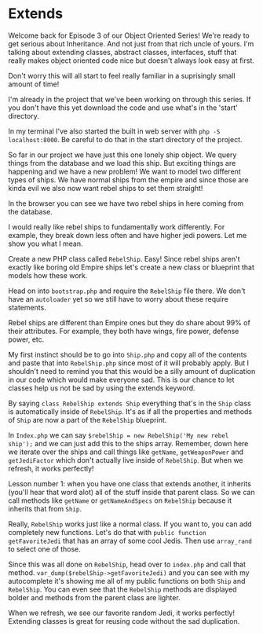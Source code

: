# Extends

Welcome back for Episode 3 of our Object Oriented Series! We're ready
to get serious about Inheritance. And not just from that rich uncle of yours. 
I'm talking about extending classes, abstract classes, interfaces, stuff 
that really makes object oriented code nice but doesn't always look easy at first.

Don't worry this will all start to feel really familiar in a suprisingly 
small amount of time!

I'm already in the project that we've been working on through this series.
If you don't have this yet download the code and use what's in the 'start'
directory.

In my terminal I've also started the built in web server with `php -S localhost:8000`.
Be careful to do that in the start directory of the project.

So far in our project we have just this one lonely ship object. We query things
from the database and we load this ship. But exciting things are happening
and we have a new problem! We want to model two different types of ships. We have
normal ships from the empire and since those are kinda evil we also now want rebel ships
to set them straight!

In the browser you can see we have two rebel ships in here coming from the database.

I would really like rebel ships to fundamentally work differently. For example, they
break down less often and have higher jedi powers. Let me show you what I mean. 

Create a new PHP class called `RebelShip`. Easy! Since rebel ships aren't exactly
like boring old Empire ships let's create a new class or blueprint that models 
how these work. 

Head on into `bootstrap.php` and require the `RebelShip` file there. We don't have
an `autoloader` yet so we still have to worry about these require statements. 

Rebel ships are different than Empire ones but they do share about 99% of their 
attributes. For example, they both have wings, fire power, defense power, etc. 

My first instinct should be to go into `Ship.php` and copy all of the contents and
paste that into `RebelShip.php` since most of it will probably apply. But I shouldn't
need to remind you that this would be a silly amount of duplication in our code which
would make everyone sad. This is our chance to let classes help us not be sad by using
the extends keyword.

By saying `class RebelShip extends Ship` everything that's in the `Ship` class
is automatically inside of `RebelShip`. It's as if all the properties and methods
of `Ship` are now a part of the `RebelShip` blueprint.

In `Index.php` we can say `$rebelShip = new RebelShip('My new rebel ship');` and we
can just add this to the ships array. Remember, down here we iterate over the ships
and call things like `getName`, `getWeaponPower` and `getJediFactor` which don't
actually live inside of `RebelShip`. But when we refresh, it works perfectly!

Lesson number 1: when you have one class that extends another, it inherits (you'll hear
that word alot) all of the stuff inside that parent class. So we can call methods 
like `getName` or `getNameAndSpecs` on `RebelShip` because it inherits that from `Ship`.

Really, `RebelShip` works just like a normal class. If you want to, you can add
completely new functions. Let's do that with `public function getFavoriteJedi` that
has an array of some cool Jedis. Then use `array_rand` to select one of those.

Since this was all done on `RebelShip`, head over to `index.php` and call that method.
`var_dump($rebelShip->getFavoriteJedi)` and you can see with my autocomplete it's showing
me all of my public functions on both `Ship` and `RebelShip`. You can even see that the
`RebelShip` methods are displayed bolder and methods from the parent class are lighter.

When we refresh, we see our favorite random Jedi, it works perfectly! Extending classes is 
great for reusing code without the sad duplication.
